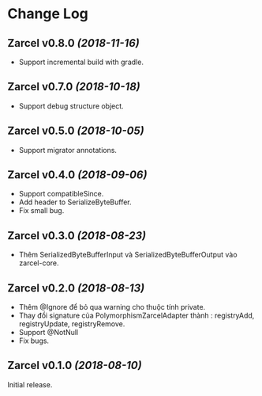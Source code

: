 Change Log
==========
Zarcel v0.8.0 *(2018-11-16)*
----------------------------
* Support incremental build with gradle.

Zarcel v0.7.0 *(2018-10-18)*
----------------------------
* Support debug structure object.

Zarcel v0.5.0 *(2018-10-05)*
----------------------------
* Support migrator annotations.

Zarcel v0.4.0 *(2018-09-06)*
----------------------------
* Support compatibleSince.
* Add header to SerializeByteBuffer.
* Fix small bug.

Zarcel v0.3.0 *(2018-08-23)*
----------------------------
* Thêm SerializedByteBufferInput và SerializedByteBufferOutput vào zarcel-core.

Zarcel v0.2.0 *(2018-08-13)*
----------------------------
* Thêm @Ignore để bỏ qua warning cho thuộc tính private.
* Thay đổi signature của PolymorphismZarcelAdapter thành : registryAdd, registryUpdate, registryRemove.
* Support @NotNull
* Fix bugs.

Zarcel v0.1.0 *(2018-08-10)*
----------------------------

Initial release.